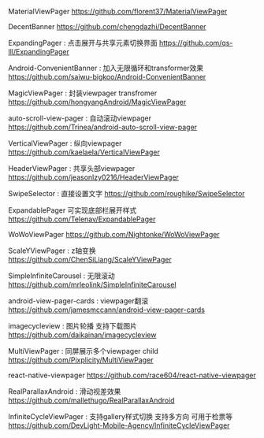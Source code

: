 MaterialViewPager
https://github.com/florent37/MaterialViewPager

DecentBanner
https://github.com/chengdazhi/DecentBanner

ExpandingPager : 点击展开与共享元素切换界面
https://github.com/qs-lll/ExpandingPager

Android-ConvenientBanner : 加入无限循环和transformer效果
https://github.com/saiwu-bigkoo/Android-ConvenientBanner

MagicViewPager : 封装viewpager transfromer
https://github.com/hongyangAndroid/MagicViewPager

auto-scroll-view-pager : 自动滚动viewpager
https://github.com/Trinea/android-auto-scroll-view-pager

VerticalViewPager : 纵向viewpager
https://github.com/kaelaela/VerticalViewPager

HeaderViewPager : 共享头部viewpager
https://github.com/jeasonlzy0216/HeaderViewPager

SwipeSelector : 直接设置文字
https://github.com/roughike/SwipeSelector

ExpandablePager 可实现底部栏展开样式
https://github.com/Telenav/ExpandablePager

WoWoViewPager
https://github.com/Nightonke/WoWoViewPager

ScaleYViewPager : z轴变换
https://github.com/ChenSiLiang/ScaleYViewPager

SimpleInfiniteCarousel : 无限滚动
https://github.com/mrleolink/SimpleInfiniteCarousel

android-view-pager-cards : viewpager翻滚
https://github.com/jamesmccann/android-view-pager-cards

imagecycleview : 图片轮播 支持下载图片
https://github.com/daikainan/imagecycleview

MultiViewPager : 同屏展示多个viewpager child
https://github.com/Pixplicity/MultiViewPager

react-native-viewpager
https://github.com/race604/react-native-viewpager

RealParallaxAndroid : 滑动视差效果
https://github.com/mallethugo/RealParallaxAndroid

InfiniteCycleViewPager : 支持gallery样式切换 支持多方向 可用于检票等
https://github.com/DevLight-Mobile-Agency/InfiniteCycleViewPager

